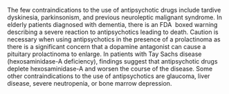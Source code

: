 The few contraindications to the use of antipsychotic drugs include tardive dyskinesia, parkinsonism, and previous neuroleptic malignant syndrome. In elderly patients diagnosed with dementia, there is an FDA  boxed warning describing a severe reaction to antipsychotics leading to death. Caution is necessary when using antipsychotics in the presence of a prolactinoma as there is a significant concern that a dopamine antagonist can cause a pituitary prolactinoma to enlarge. In patients with Tay Sachs disease (hexosaminidase-A deficiency), findings suggest that antipsychotic drugs deplete hexosaminidase-A and worsen the course of the disease. Some other contraindications to the use of antipsychotics are glaucoma, liver disease, severe neutropenia, or bone marrow depression.